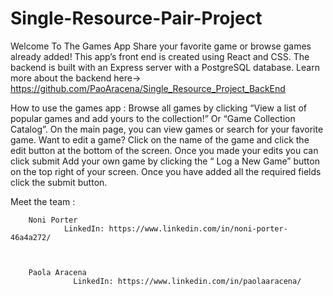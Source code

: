 # Single-Resource-Pair-Project

 
Welcome To The Games App 
         Share your favorite game or browse games already added! 
           This app’s front end is created using React and CSS. The backend is built with an Express server with a PostgreSQL database.           Learn more about the backend here-> https://github.com/PaoAracena/Single_Resource_Project_BackEnd



How to use the games app :
    Browse all games by clicking “View a list of popular games and add yours to the collection!” Or “Game Collection Catalog”.
     On the main page, you can view games or search for your favorite game. Want to edit a game? Click on the name of the game and click the edit button at the bottom of the screen. Once you made your edits you can click submit
   Add your own game by clicking the “ Log a New Game” button on the top right of your screen. Once you have added all the required fields click the submit button.
 

Meet the team :


        Noni Porter 
                LinkedIn: https://www.linkedin.com/in/noni-porter-46a4a272/


                
        Paola Aracena 
                  LinkedIn: https://www.linkedin.com/in/paolaaracena/
   
